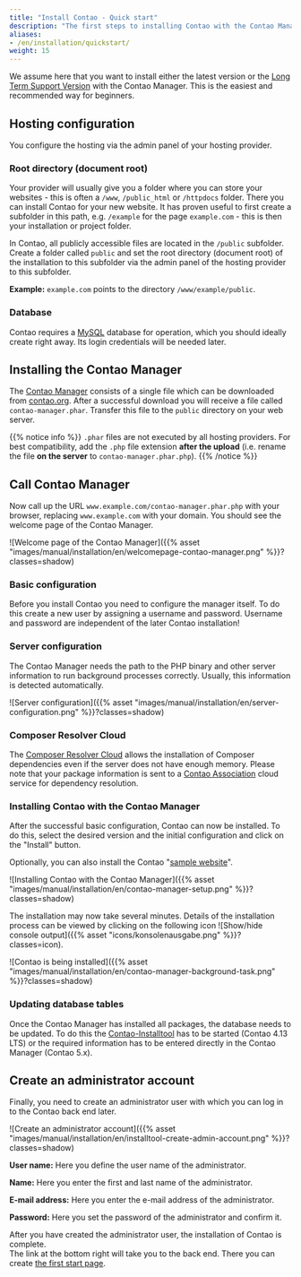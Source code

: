 ```yaml
---
title: "Install Contao - Quick start"
description: "The first steps to installing Contao with the Contao Manager."
aliases:
- /en/installation/quickstart/
weight: 15
---
```


We assume here that you want to install either the latest version or the [Long Term Support Version](https://docs.contao.org/manual/en/installation/update-contao/#long-term-support-versions) with the Contao Manager.
This is the easiest and recommended way for beginners.

## Hosting configuration

You configure the hosting via the admin panel of your hosting provider.

### Root directory (document root)

Your provider will usually give you a folder where you can store your websites - this is often a `/www`, `/public_html` or `/httpdocs`
folder. There you can install Contao for your new website. It has proven useful to first create a subfolder in this 
path, e.g. `/example` for the page `example.com` - this is then your installation or project folder.

In Contao, all publicly accessible files are located in the `/public` subfolder. Create a folder called `public` and
set the root directory (document root) of the installation to this subfolder via the admin panel of the hosting provider
to this subfolder.

**Example:** `example.com` points to the directory `/www/example/public`.

### Database

Contao requires a [MySQL](../../installation/system-requirements/#mysql-minimum-requirements) database for operation, which you 
should ideally create right away. Its login credentials will be needed later.


## Installing the Contao Manager

The [Contao Manager](../../installation/contao-manager/) consists of a single file which can be downloaded from 
[contao.org](https://contao.org/en/download). After a successful download you will receive a file called `contao-manager.phar`. 
Transfer this file to the `public` directory on your web server.

{{% notice info %}}
`.phar` files are not executed by all hosting providers. For best compatibility, add the `.php` file extension 
<b>after the upload</b> (i.e. rename the file <b>on the server</b> to `contao-manager.phar.php`).
{{% /notice %}}

## Call Contao Manager

Now call up the URL `www.example.com/contao-manager.phar.php` with your browser, replacing `www.example.com` with your domain.
You should see the welcome page of the Contao Manager.

![Welcome page of the Contao Manager]({{% asset "images/manual/installation/en/welcomepage-contao-manager.png" %}}?classes=shadow)

### Basic configuration

Before you install Contao you need to configure the manager itself. To do this create a new user by
assigning a username and password. Username and password are independent of the later Contao installation!


### Server configuration

The Contao Manager needs the path to the PHP binary and other server information to run background processes correctly. 
Usually, this information is detected automatically.

![Server configuration]({{% asset "images/manual/installation/en/server-configuration.png" %}}?classes=shadow)


### Composer Resolver Cloud

The [Composer Resolver Cloud](https://composer-resolver.cloud/) allows the installation of Composer dependencies even 
if the server does not have enough memory. Please note that your package information is sent to a 
[Contao Association](https://association.contao.org/) cloud service for dependency resolution.


### Installing Contao with the Contao Manager

After the successful basic configuration, Contao can now be installed. To do this, select the desired version
and the initial configuration and click on the "Install" button.

Optionally, you can also install the Contao "[sample website](https://demo.contao.org/)".

![Installing Contao with the Contao Manager]({{% asset "images/manual/installation/en/contao-manager-setup.png" %}}?classes=shadow)

The installation may now take several minutes. Details of the installation process can be viewed by clicking on the following 
icon ![Show/hide console output]({{% asset "icons/konsolenausgabe.png" %}}?classes=icon).



![Contao is being installed]({{% asset "images/manual/installation/en/contao-manager-background-task.png" %}}?classes=shadow)


### Updating database tables

Once the Contao Manager has installed all packages, the database needs to be updated. To do this 
the [Contao-Installtool](../contao-installtool/) has to be started (Contao 4.13 LTS) or the required information has to be entered 
directly in the Contao Manager (Contao 5.x). 


## Create an administrator account

Finally, you need to create an administrator user with which you can log in to the Contao back end later.

![Create an administrator account]({{% asset "images/manual/installation/en/installtool-create-admin-account.png" %}}?classes=shadow)

**User name:** Here you define the user name of the administrator.

**Name:** Here you enter the first and last name of the administrator.

**E-mail address:** Here you enter the e-mail address of the administrator.

**Password:** Here you set the password of the administrator and confirm it.

After you have created the administrator user, the installation of Contao is complete.  
The link at the bottom right will take you to the back end. There you can create 
[the first start page](../../guides/add-first-index-page/).
